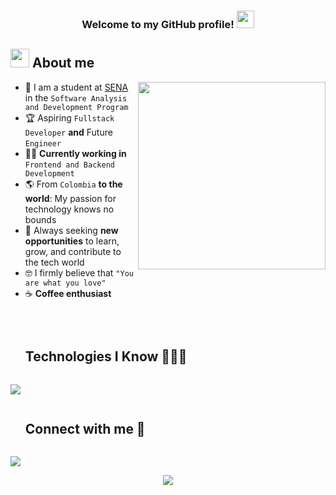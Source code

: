 <h3 align="center">
  Welcome to my GitHub profile!
  <img src="https://media.giphy.com/media/hvRJCLFzcasrR4ia7z/giphy.gif" width="28">
</h3>

## <picture><img src="https://github.com/7oSkaaa/7oSkaaa/blob/main/Images/about_me.gif?raw=true" width="30px"></picture> About me
<picture><img align="right" src="https://media.giphy.com/media/SWoSkN6DxTszqIKEqv/giphy.gif" width="300px"></picture>
- :school: I am a student at [SENA](https://www.sena.edu.co) in the `Software Analysis and Development Program`
- :trophy: Aspiring `Fullstack Developer` **and** Future `Engineer`
- :technologist: **Currently working in** `Frontend and Backend Development`
- :earth_americas: From `Colombia` **to the world**: My passion for technology knows no bounds
- :rocket: Always seeking **new opportunities** to learn, grow, and contribute to the tech world
- :nerd_face: I firmly believe that `"You are what you love"`
- :coffee: **Coffee enthusiast**
<br>

<!--h1 without bottom border-->
<div id="user-content-toc">
  <ul align="left">
    <summary><h2 style="display: inline-block">Technologies I Know 👨🏻‍💻</h2></summary>
  </ul>
</div>
<!--tech stack icons-->
<p align="left">
  <a href="https://skillicons.dev">
    <img src="https://skillicons.dev/icons?i=github,html,css,js,react,py,django,mysql,vscode,figma," />
  </a>
</p>

<div id="user-content-toc">
  <ul align="left">
    <summary><h2 style="display: inline-block">Connect with me 📲</h2></summary>
  </ul>
</div>
<!--tech stack icons-->
<p align="left">
  <a href="www.linkedin.com/in/felipe-carvajal-parra">
    <img src="https://skillicons.dev/icons?i=linkedin" />
  </a>
</p>

<!--profile visit count-->

<div align="center">
  <a href="https://visitcount.itsvg.in">
  <img src="https://visitcount.itsvg.in/api?id=felipecarvajalparra&label=Profile%20Views&color=3&icon=5&pretty=false" />
  </a>
</div>


